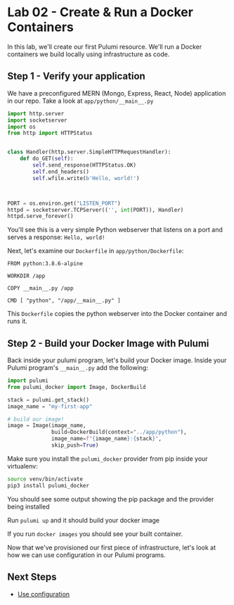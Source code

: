 # Lab 02 - Create & Run a Docker Containers

In this lab, we'll create our first Pulumi resource. We'll run a Docker containers we build locally using infrastructure as code.

## Step 1 - Verify your application

We have a preconfigured MERN (Mongo, Express, React, Node) application in our repo. Take a look at `app/python/__main__.py`

```python
import http.server
import socketserver
import os
from http import HTTPStatus


class Handler(http.server.SimpleHTTPRequestHandler):
    def do_GET(self):
        self.send_response(HTTPStatus.OK)
        self.end_headers()
        self.wfile.write(b'Hello, world!')



PORT = os.environ.get("LISTEN_PORT")
httpd = socketserver.TCPServer(('', int(PORT)), Handler)
httpd.serve_forever()
```

You'll see this is a very simple Python webserver that listens on a port and serves a response: `Hello, world!`

Next, let's examine our `Dockerfile` in `app/python/Dockerfile`:

```docker
FROM python:3.8.6-alpine

WORKDIR /app

COPY __main__.py /app

CMD [ "python", "/app/__main__.py" ]
```

This `Dockerfile` copies the python webserver into the Docker container and runs it.

## Step 2 - Build your Docker Image with Pulumi

Back inside your pulumi program, let's build your Docker image. Inside your Pulumi program's `__main__.py` add the following:


```python
import pulumi
from pulumi_docker import Image, DockerBuild

stack = pulumi.get_stack()
image_name = "my-first-app"

# build our image!
image = Image(image_name,
              build=DockerBuild(context="../app/python"),
              image_name=f"{image_name}:{stack}",
              skip_push=True)
```

Make sure you install the `pulumi_docker` provider from pip inside your virtualenv:

```bash
source venv/bin/activate
pip3 install pulumi_docker
```

You should see some output showing the pip package and the provider being installed

Run `pulumi up` and it should build your docker image

If you run `docker images` you should see your built container.

Now that we've provisioned our first piece of infrastructure, let's look at how we can use configuration in our Pulumi programs.

## Next Steps

* [Use configuration](../lab03-Use_Configuration.md)
